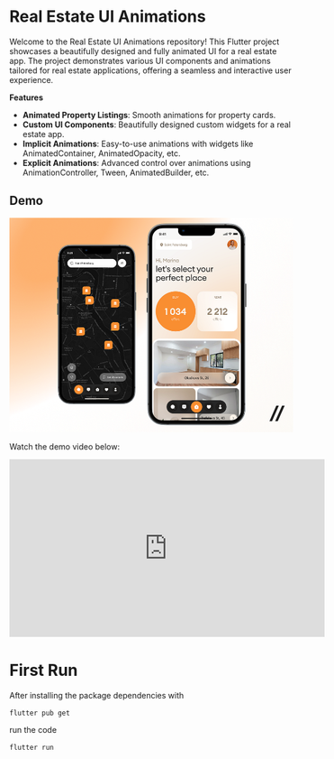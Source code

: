 # Real Estate UI Animations

Welcome to the Real Estate UI Animations repository! This Flutter project showcases a beautifully designed and fully animated UI for a real estate app. The project demonstrates various UI components and animations tailored for real estate applications, offering a seamless and interactive user experience.

**Features**
- **Animated Property Listings**: Smooth animations for property cards.
- **Custom UI Components**: Beautifully designed custom widgets for a real estate app.
- **Implicit Animations**: Easy-to-use animations with widgets like AnimatedContainer, AnimatedOpacity, etc.
- **Explicit Animations**: Advanced control over animations using AnimationController, Tween, AnimatedBuilder, etc.

## Demo

![Real Estate UI](assets/ui.png)



Watch the demo video below:

<iframe width="560" height="315" src="https://youtube.com/shorts/rXiIVdyXYWo" frameborder="0" allow="accelerometer; autoplay; encrypted-media; gyroscope; picture-in-picture" allowfullscreen></iframe>



# First Run


After installing the package dependencies with

```
flutter pub get
```

run the code 

```
flutter run
```

